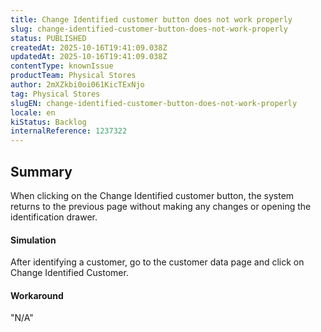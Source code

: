 ```yaml
---
title: Change Identified customer button does not work properly
slug: change-identified-customer-button-does-not-work-properly
status: PUBLISHED
createdAt: 2025-10-16T19:41:09.038Z
updatedAt: 2025-10-16T19:41:09.038Z
contentType: knownIssue
productTeam: Physical Stores
author: 2mXZkbi0oi061KicTExNjo
tag: Physical Stores
slugEN: change-identified-customer-button-does-not-work-properly
locale: en
kiStatus: Backlog
internalReference: 1237322
---
```


## Summary


When clicking on the Change Identified customer button, the system returns to the previous page without making any changes or opening the identification drawer.


#### Simulation


After identifying a customer, go to the customer data page and click on Change Identified Customer.


#### Workaround

"N/A"



